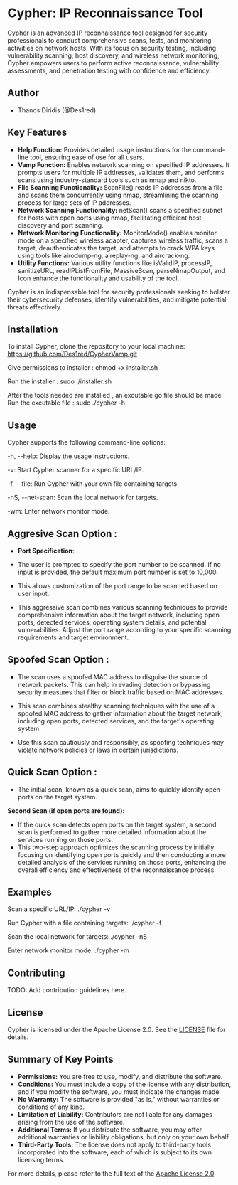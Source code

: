 # Cypher: IP Reconnaissance Tool

Cypher is an advanced IP reconnaissance tool designed for security professionals to conduct comprehensive scans, tests, and monitoring activities on network hosts. With its focus on security testing, including vulnerability scanning, host discovery, and wireless network monitoring, Cypher empowers users to perform active reconnaissance, vulnerability assessments, and penetration testing with confidence and efficiency.


## Author
- Thanos Diridis (@Des1red)

## Key Features

- **Help Function:** Provides detailed usage instructions for the command-line tool, ensuring ease of use for all users.
- **Vamp Function:** Enables network scanning on specified IP addresses. It prompts users for multiple IP addresses, validates them, and performs scans using industry-standard tools such as nmap and nikto.
- **File Scanning Functionality:** ScanFile() reads IP addresses from a file and scans them concurrently using nmap, streamlining the scanning process for large sets of IP addresses.
- **Network Scanning Functionality:** netScan() scans a specified subnet for hosts with open ports using nmap, facilitating efficient host discovery and port scanning.
- **Network Monitoring Functionality:** MonitorMode() enables monitor mode on a specified wireless adapter, captures wireless traffic, scans a target, deauthenticates the target, and attempts to crack WPA keys using tools like airodump-ng, aireplay-ng, and aircrack-ng.
- **Utility Functions:** Various utility functions like isValidIP, processIP, sanitizeURL, readIPListFromFile, MassiveScan, parseNmapOutput, and Icon enhance the functionality and usability of the tool.

Cypher is an indispensable tool for security professionals seeking to bolster their cybersecurity defenses, identify vulnerabilities, and mitigate potential threats effectively.

## Installation
To install Cypher, clone the repository to your local machine:
https://github.com/Des1red/CypherVamp.git

Give permissions to installer : chmod +x installer.sh

Run the installer : sudo ./installer.sh

After the tools needed are installed , an excutable go file should be made 
Run the excutable file : sudo ./cypher -h

## Usage

Cypher supports the following command-line options:

-h, --help: Display the usage instructions.

-v: Start Cypher scanner for a specific URL/IP.

-f, --file: Run Cypher with your own file containing targets.

-nS, --net-scan: Scan the local network for targets.

-wm: Enter network monitor mode.

  ## Aggresive Scan Option :   
  
  - **Port Specification**: 
  - The user is prompted to specify the port number to be scanned. If no input is provided, the default maximum port number is set to 10,000.
    
  - This allows customization of the port range to be scanned based on user input.
   
  - This aggressive scan combines various scanning techniques to provide comprehensive information about the target network, including open ports, detected services, operating system details, and potential vulnerabilities. Adjust the port range according to your specific scanning requirements and target environment.

 ## Spoofed Scan Option : 
 
 - The scan uses a spoofed MAC address to disguise the source of network packets. This can help in evading detection or bypassing security measures that filter or block traffic based on MAC addresses.
   
 - This scan combines stealthy scanning techniques with the use of a spoofed MAC address to gather information about the target network, including open ports, detected services, and the target's operating system.
   
 - Use this scan cautiously and responsibly, as spoofing techniques may violate network policies or laws in certain jurisdictions.

## Quick Scan Option :
   - The initial scan, known as a quick scan, aims to quickly identify open ports on the target system.

  **Second Scan (if open ports are found)**:
  - If the quick scan detects open ports on the target system, a second scan is performed to gather more detailed information about the services running on those ports.
  - This two-step approach optimizes the scanning process by initially focusing on identifying open ports quickly and then conducting a more detailed analysis of the services running on those ports, enhancing the overall efficiency and effectiveness of the reconnaissance process.

## Examples

Scan a specific URL/IP: ./cypher -v

Run Cypher with a file containing targets: ./cypher -f

Scan the local network for targets: ./cypher -nS

Enter network monitor mode: ./cypher -m


## Contributing

TODO: Add contribution guidelines here.

## License

Cypher is licensed under the Apache License 2.0. See the [LICENSE](LICENSE) file for details.

## Summary of Key Points

- **Permissions:** You are free to use, modify, and distribute the software.
- **Conditions:** You must include a copy of the license with any distribution, and if you modify the software, you must indicate the changes made.
- **No Warranty:** The software is provided "as is," without warranties or conditions of any kind.
- **Limitation of Liability:** Contributors are not liable for any damages arising from the use of the software.
- **Additional Terms:** If you distribute the software, you may offer additional warranties or liability obligations, but only on your own behalf.
- **Third-Party Tools:** The license does not apply to third-party tools incorporated into the software, each of which is subject to its own licensing terms.

For more details, please refer to the full text of the [Apache License 2.0](http://www.apache.org/licenses/LICENSE-2.0).
